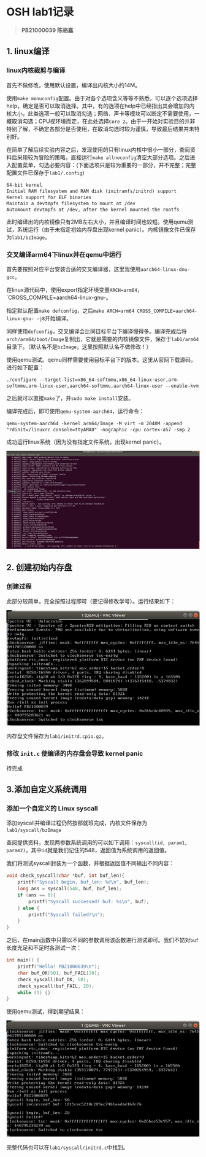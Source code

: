 # OSH lab1记录

> **PB21000039 陈骆鑫**

## 1. linux编译

### linux内核裁剪与编译

首先不做修改，使用默认设置，编译出内核大小约14M。

使用`make menuconfig`配置。由于对各个选项含义等等不熟悉，可以逐个选项选择help，确定是否可以取消选择。其中，有的选项在help中已经指出其会增加的内核大小，此类选项一般可以取消勾选；网络、声卡等模块可以断定不需要使用，一概取消勾选；CPU视环境而定，在此处选择`Core 2`。由于一开始对实验目的并非特别了解，不确定各部分是否使用，在取消勾选时较为谨慎，导致最后结果并未特别好。

在简单了解后续实验内容之后，发现使用的只有linux内核中很小一部分，查阅资料后采用较为冒险的策略，直接运行`make allnoconfig`清空大部分选项。之后进入配置菜单，勾选必要内容：(下面选项只是较为重要的一部分，并不完整；完整配置文件已保存于`lab1/.config`)

```
64-bit kernel
Initial RAM filesystem and RAM disk (initramfs/initrd) support
Kernel support for ELF binaries
Maintain a devtmpfs filesystem to mount at /dev
Automount devtmpfs at /dev, after the kernel mounted the rootfs
```

此时编译出的内核镜像只有2MB左右大小，并且编译时间也较短。使用qemu测试，系统运行（由于未指定初始内存盘出现kernel panic）。内核镜像文件已保存为`lab1/bzImage`。

### 交叉编译arm64下linux并在qemu中运行

首先要按照对应平台安装合适的交叉编译器，这里我使用`aarch64-linux-dnu-gcc`。

在linux源代码中，使用export指定环境变量`ARCH=arm64`，`CROSS_COMPILE=aarch64-linux-gnu-。

指定默认配置`make defconfig`，之后`make ARCH=arm64 CROSS_COMPILE=aarch64-linux-gnu- -j8`开始编译。

同样使用`defconfig`，交叉编译会比同目标平台下编译慢得多。编译完成后将`arch/arm64/boot/Image`复制出，它就是需要的内核镜像文件，保存于`lab1/arm64`目录下。（默认名不是`bzImage`，这里按照默认名不做修改！）

使用qemu测试。qemu同样需要使用目标平台下的版本。这里从官网下载源码，进行如下配置：

```shell
./configure --target-list=x86_64-softmmu,x86_64-linux-user,arm-softmmu,arm-linux-user,aarch64-softmmu,aarch64-linux-user --enable-kvm
```

之后就可以直接`make`了，并`sudo make install`安装。

编译完成后，即可使用`qemu-system-aarch64`，运行命令：

```shell
qemu-system-aarch64 -kernel arm64/Image -M virt -m 2048M -append "rdinit=/linuxrc console=ttyAMA0" -nographic -cpu cortex-a57 -smp 2
```

成功运行linux系统（因为没有指定文件系统，出现kernel panic）。

<img src="src/qemu-linux-amd64.png" style="zoom: 50%;" />

## 2. 创建初始内存盘

### 创建过程

此部分较简单，完全按照过程即可（要记得修改学号）。运行结果如下：

![initrd-2](src/initrd-2.png)

内存盘文件保存为`lab1/initrd.cpio.gz`。

### 修改 `init.c` 使编译的内存盘会导致 kernel panic

待完成

## 3.添加自定义系统调用

### 添加一个自定义的 Linux syscall

添加syscall并编译过程仍然按部就班完成，内核文件保存为`lab1/syscall/bzImage`

查阅提供资料，发现两参数系统调用的可以如下调用：`syscall(id, param1, param2)`，其中`id`就是我们记住的548，返回值为系统调用的返回值。

我们将测试syscall封装为一个函数，并根据返回值不同输出不同内容：

``` c
void check_syscall(char *buf, int buf_len){
    printf("Syscall begin, buf_len: %d\n", buf_len);
    long ans = syscall(548, buf, buf_len);
    if (ans == 0){
        printf("Syscall successed! buf: %s\n", buf);
    } else {
        printf("Syscall failed!\n");
    }
}
```

之后，在main函数中只需以不同的参数调用该函数进行测试即可。我们不妨对`buf`长度充足和不足时各测试一次：

```c
int main() {
    printf("Hello! PB21000039\n");
    char buf_OK[50], buf_FAIL[20];
    check_syscall(buf_OK, 50);
    check_syscall(buf_FAIL, 20);
    while (1) {}
}
```

使用qemu测试，得到期望结果：

![initrd-3](src/initrd-3.png)

完整代码也可以在`lab1/syscall/initrd.c`中找到。